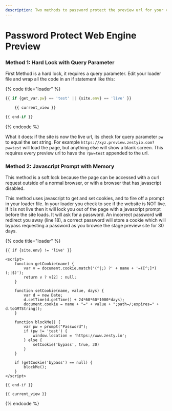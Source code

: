 ```yaml
---
description: Two methods to password protect the preview url for your content instance
---
```


# Password Protect Web Engine Preview

### **Method 1:** **Hard Lock with Query Parameter**

First Method is a hard lock, it requires a query parameter. Edit your loader file and wrap all the code in an if statement like this:

{% code title="loader" %}
```javascript
{{ if {get_var.pw} == 'test' || {site.env} == 'live' }}

    {{ current_view }}

{{ end-if }}
```
{% endcode %}

What it does: if the site is now the live url, its check for query parameter `pw` to equal the set string. For example `https://xyz.preview.zestyio.com?pw=test` will load the page, but anything else will show a blank screen. This requires every preview url to have the `?pw=test` appended to the url.

### **Method 2:** **Javascript Prompt with Memory**

This method is a soft lock because the page can be accessed with a curl request outside of a normal browser, or with a browser that has javascript disabled.

This method uses javascript to get and set cookies, and to fire off a prompt in your loader file. In your loader you check to see if the website is NOT live. If it is not live then it will lock you out of the page with a javascript prompt before the site loads. It will ask for a password. An incorrect password will redirect you away (line 18), a correct password will store a cookie which will bypass requesting a password as you browse the stage preview site for 30 days.

{% code title="loader" %}
```markup
{{ if {site.env} != 'live' }}

<script>    
    function getCookie(name) {
        var v = document.cookie.match('(^|;) ?' + name + '=([^;]*)(;|$)');
        return v ? v[2] : null;
    }
    
    function setCookie(name, value, days) {
        var d = new Date;
        d.setTime(d.getTime() + 24*60*60*1000*days);
        document.cookie = name + "=" + value + ";path=/;expires=" + d.toGMTString();
    }
    
    function blockMe() { 
        var pw = prompt("Password"); 
        if (pw != 'test') {
            window.location = 'https://www.zesty.io';
        } else {
            setCookie('bypass', true, 30)
        }
    } 
    
    if (getCookie('bypass') == null) {
        blockMe();
    }
</script>

{{ end-if }}

{{ current_view }}
```
{% endcode %}
